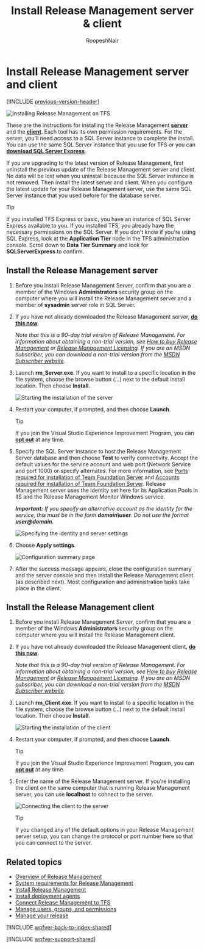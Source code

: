﻿---
title: Install Release Management server & client
ms.custom: seodec18
description: Learn how you can install the Release Management server and client for VS 2015 and Team Foundation Server (TFS) 2015.
ms.assetid: 6F4596D5-848B-42AF-BFDD-7698BC815942
ms.topic: conceptual
ms.author: ronai
author: RoopeshNair
ms.date: 07/16/2018
monikerRange: ">= tfs-2013"
---

# Install Release Management server and client

[!INCLUDE [previous-version-header](../../includes/previous-version-header.md)]

![Installing Release Management on TFS](media/install-server-client-01.png)

These are the instructions for installing the Release Management
**[server](#installserver)** and the **[client](#installclient)**.
Each tool has its own permission requirements. For the server,
you'll need access to a SQL Server instance to complete the install. You can
use the same SQL Server instance that you use for TFS or you can
**[download SQL Server Express](https://www.microsoft.com/download/details.aspx?id=42299)**.

If you are upgrading to the latest version of Release Management, first
uninstall the previous update of the Release Management server and client.
No data will be lost when you uninstall because the SQL Server instance is
not removed. Then install the latest server and client. When you configure
the latest update for your Release Management server, use the same SQL Server
instance that you used before for the database server.

> [!TIP]
> If you installed TFS Express or basic, you have an instance of
> SQL Server Express available to you. If you installed TFS, you already have
> the necessary permissions on the SQL Server. If you don't know if you're
> using SQL Express, look at the **Application Tier** node in the TFS
> administration console. Scroll down to **Data Tier Summary** and look for
> **SQLServerExpress** to confirm.

<a name="installserver"></a>

## Install the Release Management server

1. Before you install Release Management Server, confirm that you are a
   member of the Windows **Administrators** security group on the computer
   where you will install the Release Management server and a member of
   **sysadmin** server role in SQL Server.

2. If you have not already downloaded the Release Management server,
   **[do this now](https://visualstudio.microsoft.com/downloads/download-visual-studio-vs)**.

   _Note that this is a 90-day trial version of Release Management. For
   information about obtaining a non-trial version, see
   [How to buy Release Management](https://visualstudio.microsoft.com/products/how-to-buy-release-management-vs)
   or
   [Release Management Licensing](https://visualstudio.microsoft.com/release-mgmt-licensing-vs).
   If you are an MSDN subscriber, you can download a non-trial version from the
   [MSDN Subscriber website](https://msdn.microsoft.com/subscriptions/downloads/)._

3. Launch **rm_Server.exe**. If you want to install to a specific location
   in the file system, choose the browse button (...) next to the default
   install location. Then choose **Install**.

   ![Starting the installation of the server](media/install-server-client-02.png)

4. Restart your computer, if prompted, and then choose **Launch**.

   > [!TIP]
   > If you join the Visual Studio Experience Improvement Program,
   > you can **[opt out](../manage-your-release.md#optout)** at any time.

5. Specify the SQL Server instance to host the Release Management Server
   database and then choose **Test** to verify connectivity. Accept the default
   values for the service account and web port (Network Service and port 1000)
   or specify alternates. For more information, see
   [Ports required for installation of Team Foundation Server](/azure/devops/server/architecture/required-ports)
   and
   [Accounts required for installation of Team Foundation Server](/azure/devops/server/requirements).
   Release Management server uses the identity set here for its Application
   Pools in IIS and the Release Management Monitor Windows service.

   **_Important:_** <em>If you specify an alternative account as the identity for
   the service, this must be in the form **domain\user**. Do not use the format
   <strong>user@domain</strong>.</em>

   ![Specifying the identity and server settings](media/install-server-client-03.png)

6. Choose **Apply settings**.

   ![Configuration summary page](media/install-server-client-04.png)

7. After the success message appears, close the configuration summary and
   the server console and then install the Release Management client (as
   described next). Most configuration and administration tasks take place in
   the client.

<a name="installclient"></a>

## Install the Release Management client

1. Before you install Release Management Server, confirm that you are a
   member of the Windows **Administrators** security group on the computer
   where you will install the Release Management client.

1. If you have not already downloaded the Release Management client,
   **[do this now](https://visualstudio.microsoft.com/downloads/download-visual-studio-vs)**.

   _Note that this is a 90-day trial version of Release Management. For
   information about obtaining a non-trial version, see
   [How to buy Release Management](https://visualstudio.microsoft.com/products/how-to-buy-release-management-vs)
   or
   [Release Management Licensing](https://visualstudio.microsoft.com/release-mgmt-licensing-vs).
   If you are an MSDN subscriber, you can download a non-trial version from the
   [MSDN Subscriber website](https://msdn.microsoft.com/subscriptions/downloads/)._

1. Launch **rm_Client.exe**. If you want to install to a specific location
   in the file system, choose the browse button (...) next to the default
   install location. Then choose **Install**.

   ![Starting the installation of the client](media/install-server-client-05.png)

1. Restart your computer, if prompted, and then choose **Launch**.

   > [!TIP]
   > If you join the Visual Studio Experience Improvement Program,
   > you can **[opt out](../manage-your-release.md#optout)** at any time.

1. Enter the name of the Release Management server. If you're installing the
   client on the same computer that is running Release Management server, you
   can use **localhost** to connect to the server.

   ![Connecting the client to the server](media/install-server-client-06.png)

   > [!TIP]
   > If you changed any of the default options in your Release
   > Management server setup, you can change the protocol or port number here so
   > that you can connect to the server.

## Related topics

- [Overview of Release Management](../release-management-overview.md)
- [System requirements for Release Management](system-requirements.md)
- [Install Release Management](../install-release-management.md)
- [Install deployment agents](install-deployment-agent.md)
- [Connect Release Management to TFS](connect-to-tfs.md)
- [Manage users, groups, and permissions](../add-users-and-groups.md)
- [Manage your release](../manage-your-release.md)

[!INCLUDE [wpfver-back-to-index-shared](../../includes/wpfver-back-to-index-shared.md)]

[!INCLUDE [wpfver-support-shared](../../includes/wpfver-support-shared.md)]
